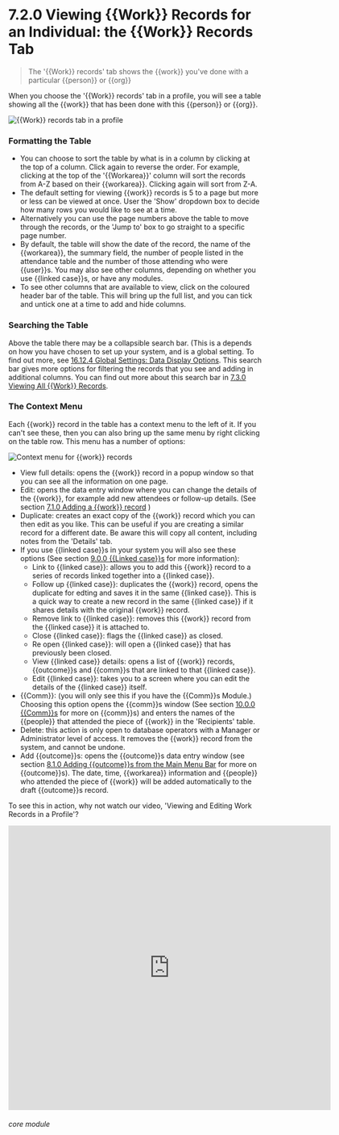 # 7.2.0 Viewing {{Work}} Records for an Individual: the {{Work}} Records Tab

> The '{{Work}} records' tab shows the {{work}} you've done with a particular {{person}} or {{org}}



When you choose the '{{Work}} records' tab in a profile, you will see a table showing all the {{work}} that has been done with this {{person}} or {{org}}.

![{{Work}} records tab in a profile](49a.png)

### Formatting the Table

- You can choose to sort the table by what is in a column by clicking at the top of a column. Click again to reverse the order. For example, clicking at the top of the '{{Workarea}}' column will sort the records from A-Z based on their {{workarea}}. Clicking again will sort from Z-A.
- The default setting for viewing {{work}} records is 5 to a page but more or less can be viewed at once. User the 'Show' dropdown box to decide how many rows you would like to see at a time. 
- Alternatively you can use the page numbers above the table to move through the records, or the 'Jump to' box to go straight to a specific page number.
- By default, the table will show the date of the record, the name of the {{workarea}}, the summary field, the number of people listed in the attendance table and the number of those attending who were {{user}}s. You may also see other columns, depending on whether you use {{linked case}}s, or have any modules. 
- To see other columns that are available to view, click on the coloured header bar of the table. This will bring up the full list, and you can tick and untick one at a time to add and hide columns.

### Searching the Table

Above the table there may be a collapsible search bar. (This is a depends on how you have chosen to set up your system, and is a global setting. To find out more, see [16.12.4 Global Settings: Data Display Options](/help/index/p/16.12.4). This search bar gives more options for filtering the records that you see and adding in additional columns. You can find out more about this search bar in [7.3.0 Viewing All {{Work}} Records](/help/index/p/7.3.0).

### The Context Menu

Each {{work}} record in the table has a context menu to the left of it. If you can't see these, then you can also bring up the same menu by right clicking on the table row. This menu has a number of options:

![Context menu for {{work}} records](49b.png)

- View full details: opens the {{work}} record in a popup window so that you can see all the information on one page.
- Edit: opens the data entry window where you can change the details of the {{work}}, for example add new attendees or follow-up details. (See section [7.1.0  Adding a {{work}} record](/help/index//p/7.1.0) )
- Duplicate: creates an exact copy of the {{work}} record which you can then edit as you like.  This can be useful if you are creating a similar record for a different date.  Be aware this will copy all content, including notes from the 'Details' tab.
- If you use {{linked case}}s in your system you will also see these options (See section [9.0.0  {{Linked case}}s](/help/index//p/9.0.0) for more information):
  - Link to {{linked case}}: allows you to add this {{work}} record to a series of records linked together into a {{linked case}}. 
  - Follow up {{linked case}}: duplicates the {{work}} record, opens the duplicate for edting and saves it in the same {{linked case}}. This is a quick way to create a new record in the same {{linked case}} if it shares details with the original {{work}} record. 
  - Remove link to {{linked case}}: removes this {{work}} record from the {{linked case}} it is attached to.
  - Close {{linked case}}: flags the {{linked case}} as closed.
  - Re open {{linked case}}: will open a {{linked case}} that has previously been closed.
  - View {{linked case}} details: opens a list of {{work}} records, {{outcome}}s and {{comm}}s that are linked to that {{linked case}}.
  - Edit {{linked case}}: takes you to a screen where you can edit the details of the {{linked case}} itself.
- {{Comm}}: (you will only see this if you have the {{Comm}}s Module.) Choosing this option opens the {{comm}}s window (See section [10.0.0  {{Comm}}s](/help/index/p/10.0.0) for more on {{comm}}s) and enters the names of the {{people}} that attended the piece of {{work}} in the 'Recipients' table.
- Delete: this action is only open to database operators with a Manager or Administrator level of access. It removes the {{work}} record from the system, and cannot be undone.
- Add {{outcome}}s: opens the {{outcome}}s data entry window (see section [8.1.0  Adding {{outcome}}s from the Main Menu Bar](/help/index/p/8.1.0) for more on {{outcome}}s). The date, time, {{workarea}} information and {{people}} who attended the piece of {{work}} will be added automatically to the draft {{outcome}}s record. 

To see this in action, why not watch our video, 'Viewing and Editing Work Records in a Profile'?

<iframe src="https://player.vimeo.com/video/279240823" width="640" height="564" frameborder="0" allow="autoplay; fullscreen" allowfullscreen></iframe>


###### core module

